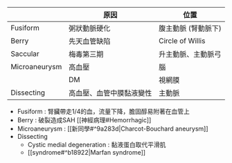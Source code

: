 |               | 原因                     | 位置                |
|---------------|--------------------------|---------------------|
| Fusiform      | 粥狀動脈硬化             | 腹主動脈 (腎動脈下) |
| Berry         | 先天血管缺陷             | Circle of Willis    |
| Saccular      | 梅毒第三期               | 升主動脈、主動脈弓  |
| Microaneurysm | 高血壓                   | 腦                  |
|               | DM                       | 視網膜              |
| Dissecting    | 高血壓、血管中膜黏液變性 | 主動脈              |
- Fusiform : 腎臟帶走1/4的血，流量下降，膽固醇易附著在血管上
- Berry : 破裂造成SAH [[神經病理#Hemorrhagic]]
- Microaneurysm : [[新同學#^9a283d|Charcot-Bouchard aneurysm]]
- Dissecting
	- Cystic medial degeneration : 黏液蛋白取代平滑肌
	- [[syndrome#^b18922|Marfan syndrome]]